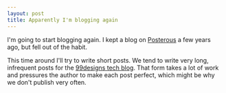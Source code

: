 ```yaml
---
layout: post
title: Apparently I'm blogging again
---
```


I'm going to start blogging again. I kept a blog on [Posterous][posterous] a few
years ago, but fell out of the habit.

This time around I'll try to write short posts. We tend to write very long,
infrequent posts for the [99designs tech blog][99-blog]. That form takes a lot
of work and pressures the author to make each post perfect, which might be why
we don't publish very often.


 [posterous]: http://en.wikipedia.org/wiki/Posterous
 [99-blog]: https://99designs.com/tech-blog
